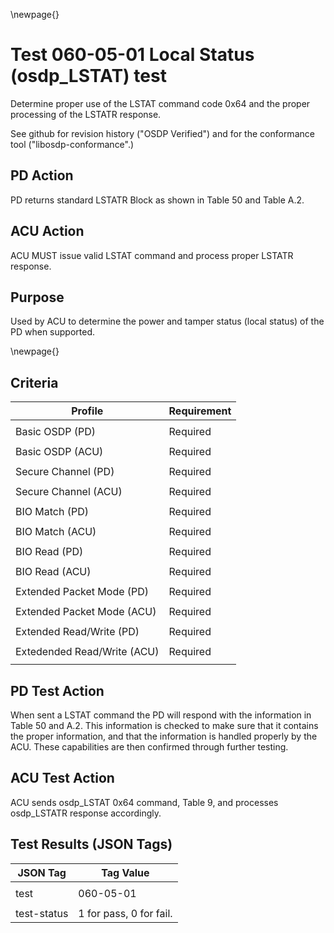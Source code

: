 \newpage{}

Test 060-05-01 Local Status (osdp_LSTAT) test
=============================================

Determine proper use of the LSTAT command code 0x64 and the proper processing of the LSTATR response.

See github for revision history ("OSDP Verified") and for the conformance tool ("libosdp-conformance".) 

PD Action
---------

PD returns standard LSTATR Block as shown in Table 50 and Table A.2.

ACU Action
----------

ACU MUST issue valid LSTAT command and process proper LSTATR response.

Purpose
-------

Used by ACU to determine the power and tamper status (local status) of the PD when supported. 

\newpage{}

Criteria
--------

| Profile                    | Requirement |
| -------                    | ----------- |
|         |             |
| Basic OSDP (PD)             | Required |
|                             |          |
| Basic OSDP (ACU)            | Required |
|                             |          |
| Secure Channel (PD)         | Required |
|                             |          |
| Secure Channel (ACU)        | Required |
|                             |          |
| BIO Match (PD)              | Required |
|                             |          |
| BIO Match (ACU)             | Required |
|                             |          |
| BIO Read (PD)               | Required |
|                             |          |
| BIO Read (ACU)              | Required |
|                             |          |
| Extended Packet Mode (PD)   | Required |
|                             |          |
| Extended Packet Mode (ACU)  | Required |
|                             |          |
| Extended Read/Write (PD)    | Required |
|                             |          |
| Extedended Read/Write (ACU) | Required |
|                             |          |

PD Test Action
--------------

When sent a LSTAT command the PD will respond with the information in Table 50 and A.2. This information is checked to make sure that it contains the proper information, and that the information is handled properly by the ACU. These capabilities are then confirmed through further testing.

ACU Test Action
---------------

ACU sends osdp_LSTAT 0x64 command, Table 9, and processes osdp_LSTATR response accordingly.

Test Results (JSON Tags)
------------------------

| JSON Tag | Tag Value |
| -------- | --------- |
|          |           |
| test        | 060-05-01               |
|             |                         |
| test-status | 1 for pass, 0 for fail. |
